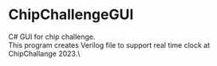 # ChipChallengeGUI
C# GUI for chip challenge.\
This program creates Verilog file to support real time clock at ChipChallange 2023.\
